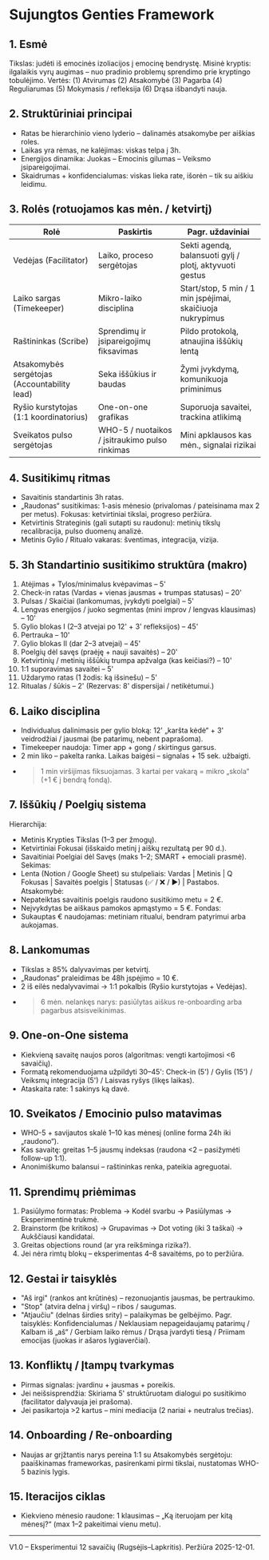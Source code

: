 # Sujungtos Genties Framework

## 1. Esmė
Tikslas: judėti iš emocinės izoliacijos į emocinę bendrystę.
Misinė kryptis: ilgalaikis vyrų augimas – nuo pradinio problemų sprendimo prie kryptingo tobulėjimo.
Vertės: (1) Atvirumas (2) Atsakomybė (3) Pagarba (4) Reguliarumas (5) Mokymasis / refleksija (6) Drąsa išbandyti nauja.

## 2. Struktūriniai principai
- Ratas be hierarchinio vieno lyderio – dalinamės atsakomybe per aiškias roles.
- Laikas yra rėmas, ne kalėjimas: viskas telpa į 3h.
- Energijos dinamika: Juokas – Emocinis gilumas – Veiksmo įsipareigojimai.
- Skaidrumas + konfidencialumas: viskas lieka rate, išorėn – tik su aiškiu leidimu.

## 3. Rolės (rotuojamos kas mėn. / ketvirtį)
| Rolė | Paskirtis | Pagr. uždaviniai |
|------|-----------|------------------|
| Vedėjas (Facilitator) | Laiko, proceso sergėtojas | Sekti agendą, balansuoti gylį / plotį, aktyvuoti gestus |
| Laiko sargas (Timekeeper) | Mikro-laiko disciplina | Start/stop, 5 min / 1 min įspėjimai, skaičiuoja nukrypimus |
| Raštininkas (Scribe) | Sprendimų ir įsipareigojimų fiksavimas | Pildo protokolą, atnaujina iššūkių lentą |
| Atsakomybės sergėtojas (Accountability lead) | Seka iššūkius ir baudas | Žymi įvykdymą, komunikuoja priminimus |
| Ryšio kurstytojas (1:1 koordinatorius) | One-on-one grafikas | Suporuoja savaitei, trackina atlikimą |
| Sveikatos pulso sergėtojas | WHO-5 / nuotaikos / įsitraukimo pulso rinkimas | Mini apklausos kas mėn., signalai rizikai |

## 4. Susitikimų ritmas
- Savaitinis standartinis 3h ratas.
- „Raudonas“ susitikimas: 1-asis mėnesio (privalomas / pateisinama max 2 per metus). Fokusas: ketvirtiniai tikslai, progreso peržiūra.
- Ketvirtinis Strateginis (gali sutapti su raudonu): metinių tikslų recalibracija, pulso duomenų analizė.
- Metinis Gylio / Ritualo vakaras: šventimas, integracija, vizija.

## 5. 3h Standartinio susitikimo struktūra (makro)
1. Atėjimas + Tylos/minimalus kvėpavimas – 5'
2. Check-in ratas (Vardas + vienas jausmas + trumpas statusas) – 20'
3. Pulsas / Skaičiai (lankomumas, įvykdyti poelgiai) – 5'
4. Lengvas energijos / juoko segmentas (mini improv / lengvas klausimas) – 10'
5. Gylio blokas I (2–3 atvejai po 12' + 3' refleksijos) – 45'
6. Pertrauka – 10'
7. Gylio blokas II (dar 2–3 atvejai) – 45'
8. Poelgių dėl savęs (praėję + nauji savaitės) – 20'
9. Ketvirtinių / metinių iššūkių trumpa apžvalga (kas keičiasi?) – 10'
10. 1:1 suporavimas savaitei – 5'
11. Uždarymo ratas (1 žodis: ką išsinešu) – 5'
12. Ritualas / šūkis – 2'
(Rezervas: 8' dispersijai / netikėtumui.)

## 6. Laiko disciplina
- Individualus dalinimasis per gylio bloką: 12' „karšta kėdė“ + 3' veidrodžiai / jausmai (be patarimų, nebent paprašoma).
- Timekeeper naudoja: Timer app + gong / skirtingus garsus.
- 2 min liko – pakelta ranka. Laikas baigėsi – signalas + 15 sek. užbaigti.
- >1 min viršijimas fiksuojamas. 3 kartai per vakarą = mikro „skola“ (+1 € į bendrą fondą).

## 7. Iššūkių / Poelgių sistema
Hierarchija:
- Metinis Krypties Tikslas (1–3 per žmogų).
- Ketvirtiniai Fokusai (išskaido metinį į aiškų rezultatą per 90 d.).
- Savaitiniai Poelgiai dėl Savęs (maks 1–2; SMART + emociali prasmė).
Sekimas:
- Lenta (Notion / Google Sheet) su stulpeliais: Vardas | Metinis | Q Fokusas | Savaitės poelgis | Statusas (✅ / ❌ / ▶) | Pastabos.
Atsakomybė:
- Nepateiktas savaitinis poelgis raudono susitikimo metu = 2 €.
- Neįvykdytas be aiškaus pamokos apmąstymo = 5 €.
Fondas:
- Sukauptas € naudojamas: metiniam ritualui, bendram patyrimui arba aukojamas.

## 8. Lankomumas
- Tikslas ≥ 85% dalyvavimas per ketvirtį.
- „Raudonas“ praleidimas be 48h įspėjimo = 10 €.
- 2 iš eilės nedalyvavimai -> 1:1 pokalbis (Ryšio kurstytojas + Vedėjas).
- >6 mėn. nelankęs narys: pasiūlytas aiškus re-onboarding arba pagarbus atsisveikinimas.

## 9. One-on-One sistema
- Kiekvieną savaitę naujos poros (algoritmas: vengti kartojimosi <6 savaičių).
- Formatą rekomenduojama užpildyti 30–45': Check-in (5') / Gylis (15') / Veiksmų integracija (5') / Laisvas ryšys (likęs laikas).
- Ataskaita rate: 1 sakinys ką davė.

## 10. Sveikatos / Emocinio pulso matavimas
- WHO-5 + savijautos skalė 1–10 kas mėnesį (online forma 24h iki „raudono“).
- Kas savaitę: greitas 1–5 jausmų indeksas (raudona <2 – pasižymėti follow-up 1:1).
- Anonimiškumo balansui – raštininkas renka, pateikia agreguotai.

## 11. Sprendimų priėmimas
1. Pasiūlymo formatas: Problema -> Kodėl svarbu -> Pasiūlymas -> Eksperimentinė trukmė.
2. Brainstorm (be kritikos) -> Grupavimas -> Dot voting (iki 3 taškai) -> Aukščiausi kandidatai.
3. Greitas objections round (ar yra reikšminga rizika?).
4. Jei nėra rimtų blokų – eksperimentas 4–8 savaitėms, po to peržiūra.

## 12. Gestai ir taisyklės
- "Aš irgi" (rankos ant krūtinės) – rezonuojantis jausmas, be pertraukimo.
- "Stop" (atvira delna į viršų) – ribos / saugumas.
- "Atjaučiu" (delnas širdies srity) – palaikymas be gelbėjimo.
Pagr. taisyklės: Konfidencialumas / Neklausiam nepageidaujamų patarimų / Kalbam iš „aš“ / Gerbiam laiko rėmus / Drąsa įvardyti tiesą / Priimam emocijas (juokas ir ašaros lygiaverčiai).

## 13. Konfliktų / Įtampų tvarkymas
- Pirmas signalas: įvardinu + jausmas + poreikis.
- Jei neišsisprendžia: Skiriama 5' struktūruotam dialogui po susitikimo (facilitator dalyvauja jei prašoma).
- Jei pasikartoja >2 kartus – mini mediacija (2 nariai + neutralus trečias).

## 14. Onboarding / Re-onboarding
- Naujas ar grįžtantis narys pereina 1:1 su Atsakomybės sergėtoju: paaiškinamas frameworkas, pasirenkami pirmi tikslai, nustatomas WHO-5 bazinis lygis.

## 15. Iteracijos ciklas
- Kiekvieno mėnesio raudone: 1 klausimas – „Ką iteruojam per kitą mėnesį?“ (max 1–2 pakeitimai vienu metu).

---
V1.0 – Eksperimentui 12 savaičių (Rugsėjis–Lapkritis). Peržiūra 2025-12-01.
